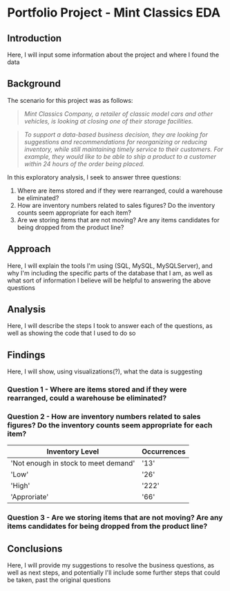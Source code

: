 # Portfolio Project - Mint Classics EDA

## Introduction
Here, I will input some information about the project and where I found the data

## Background
The scenario for this project was as follows:

>_Mint Classics Company, a retailer of classic model cars and other vehicles, is looking at closing one of their storage facilities._

>_To support a data-based business decision, they are looking for suggestions and recommendations for reorganizing or reducing inventory, while still maintaining timely service to their customers. For example, they would like to be able to ship a product to a customer within 24 hours of the order being placed._

In this exploratory analysis, I seek to answer three questions:

1) Where are items stored and if they were rearranged, could a warehouse be eliminated?
2) How are inventory numbers related to sales figures? Do the inventory counts seem appropriate for each item?
3) Are we storing items that are not moving? Are any items candidates for being dropped from the product line?

## Approach
Here, I will explain the tools I'm using (SQL, MySQL, MySQLServer), and why I'm including the specific parts of the database that I am, as well as what sort of information I believe will be helpful to answering the above questions

## Analysis
Here, I will describe the steps I took to answer each of the questions, as well as showing the code that I used to do so

## Findings
Here, I will show, using visualizations(?), what the data is suggesting

### Question 1 - Where are items stored and if they were rearranged, could a warehouse be eliminated?

### Question 2 - How are inventory numbers related to sales figures? Do the inventory counts seem appropriate for each item?

| Inventory Level | Occurrences |
|---|---|
|'Not enough in stock to meet demand'|'13'|
|'Low'|'26'|
|'High'|'222'|
|'Approriate'|'66'|

### Question 3 - Are we storing items that are not moving? Are any items candidates for being dropped from the product line?

## Conclusions
Here, I will provide my suggestions to resolve the business questions, as well as next steps, and potentially I'll include some further steps that could be taken, past the original questions

